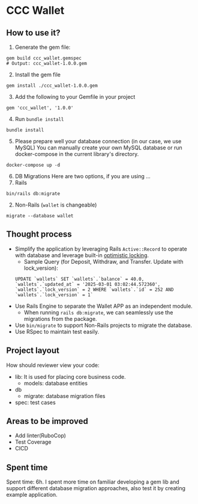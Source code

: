 # CCC Wallet

## How to use it?
1. Generate the gem file:
```
gem build ccc_wallet.gemspec
# Output: ccc_wallet-1.0.0.gem
```

2. Install the gem file
```
gem install ./ccc_wallet-1.0.0.gem
```

3. Add the following to your Gemfile in your project
```
gem 'ccc_wallet', '1.0.0'
```

4. Run `bundle install`
```
bundle install
```

5. Please prepare well your database connection (in our case, we use MySQL)
You can manually create your own MySQL database or run docker-compose in the current library's directory.
```
docker-compose up -d
```

6. DB Migrations
Here are two options, if you are using ...
1. Rails
```
bin/rails db:migrate
```
2. Non-Rails (`wallet` is changeable)
```
migrate --database wallet
```

## Thought process
* Simplify the application by leveraging Rails `Active::Record` to operate with database and leverage built-in [optimistic locking](https://api.rubyonrails.org/classes/ActiveRecord/Locking/Optimistic.html).
    * Sample Query (for Deposit, Withdraw, and Transfer. Update with lock_version):
    ```
    UPDATE `wallets` SET `wallets`.`balance` = 40.0, `wallets`.`updated_at` = '2025-03-01 03:02:44.572360', `wallets`.`lock_version` = 2 WHERE `wallets`.`id` = 252 AND `wallets`.`lock_version` = 1`
    ```
* Use Rails Engine to separate the Wallet APP as an independent module.
    * When running `rails db:migrate`, we can seamlessly use the migrations from the package.
* Use `bin/migrate` to support Non-Rails projects to migrate the database.
* Use RSpec to maintain test easily.

## Project layout
How should reviewer view your code:
* lib: It is used for placing core business code.
    * models: database entities
* db
    * migrate: database migration files
* spec: test cases

## Areas to be improved
* Add linter(RuboCop)
* Test Coverage
* CICD

## Spent time
Spent time: 6h.
I spent more time on familiar developing a gem lib and support different database migration approaches,
also test it by creating example application.